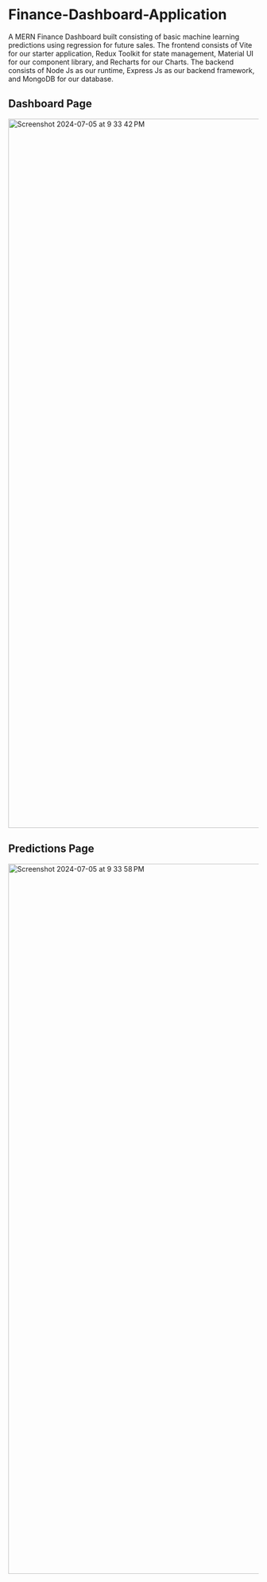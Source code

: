 # Finance-Dashboard-Application

A MERN Finance Dashboard built consisting of basic machine learning predictions using regression for future sales. The frontend consists of Vite for our starter application, Redux Toolkit for state management, Material UI for our component library, and Recharts for our Charts. The backend consists of Node Js as our runtime, Express Js as our backend framework, and MongoDB for our database.

## Dashboard Page

<img width="1428" alt="Screenshot 2024-07-05 at 9 33 42 PM" src="https://github.com/rogerthat-0420/Finance-Dashboard/assets/140241681/90dc71f9-a87a-45e1-9094-d3f414b9dae2">

## Predictions Page

<img width="1430" alt="Screenshot 2024-07-05 at 9 33 58 PM" src="https://github.com/rogerthat-0420/Finance-Dashboard/assets/140241681/e2869d2c-592d-471b-913a-f13c7cdc83cf">

